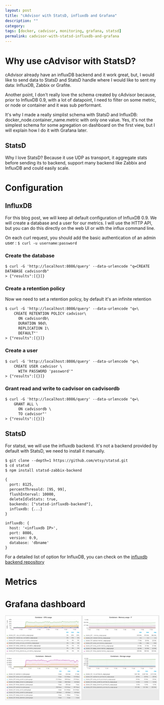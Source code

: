 ```yaml
---
layout: post
title: "cAdvisor with StatsD, influxdb and Grafana"
description: ""
category:
tags: [docker, cadvisor, monitoring, grafana, statsd]
permalink: cadvisor-with-statsd-influxdb-and-grafana
---
```

# Why use cAdvisor with StatsD?
cAdvisor already have an influxDB backend and it work great, but, I would like to send data to StatsD and StatsD handle where I would like to sent my data: InfluxDB, Zabbix or Grafite.

Another point, I don't really love the schema created by cAdvisor because, prior to InfluxDB 0.9, with a lot of datapoint, I need to filter on some metric, or node or container and it was sub performant.

It's why I made a really simplist schema with StatsD and InfluxDB:
docker_node.container_name.metric with only one value. Yes, it's not the simplest schema for some agregation on dashboard on the first view, but I will explain how I do it with Grafana later.

## StatsD
Why I love StatsD? Because it use UDP as transport, it aggregate stats before sending its to backend, support many backend like Zabbix and InfluxDB and could easily scale.

# Configuration

## InfluxDB
For this blog post, we will keep all default configuration of InfluxDB 0.9. We will create a database and a user for our metrics. I will use the HTTP API, but you can do this directly on the web UI or with the influx command line.

On each curl request, you should add the basic authentication of an admin user : ```$ curl -u username:password```

### Create the database
```
$ curl -G 'http://localhost:8086/query' --data-urlencode "q=CREATE DATABASE cadvisordb"
> {"results":[{}]}
```

### Create a retention policy
Now we need to set a retention policy, by default it's an infinite retention
```
$ curl -G 'http://localhost:8086/query' --data-urlencode "q=\
    CREATE RETENTION POLICY cadvisor\
      ON cadvisordb\
      DURATION 90d\
      REPLICATION 1\
      DEFAULT"'
> {"results":[{}]}
```

### Create a user
```
$ curl -G 'http://localhost:8086/query' --data-urlencode "q=\
    CREATE USER cadvisor \
      WITH PASSWORD 'password'"
> {"results":[{}]}
```

### Grant read and write to cadvisor on cadvisordb
```
$ curl -G 'http://localhost:8086/query' --data-urlencode "q=\
    GRANT ALL \
      ON cadvisordb \
      TO cadvisor"'
> {"results":[{}]}
```

## StatsD
For statsd, we will use the influxdb backend. It's not a backend provided by default with StatsD, we need to install it manually.

```
$ git clone --depth=1 https://github.com/etsy/statsd.git
$ cd statsd
$ npm install statsd-zabbix-backend
```

```
{
  port: 8125,
  percentThresold: [95, 99],
  flushInterval: 10000,
  deleteIdleStats: true,
  backends: ["statsd-influxdb-backend"],
  influxdb: {...}
}
```

```
influxdb: {
  host: '<influxdb IP>',
  port: 8086,
  version: 0.9,
  database: 'dbname'
}
```
For a detailed list of option for InfluxDB, you can check on the [influxdb backend repository](https://github.com/bernd/statsd-influxdb-backend)

# Metrics


# Grafana dashboard
![Grafana dashboard](/assets/posts/grafana-dashboard.png)
